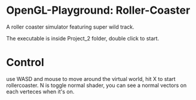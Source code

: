 # OpenGL-Playground: Roller-Coaster
A roller coaster simulator featuring super wild track.

The executable is inside Project_2 folder, double click to start.

# Control
use WASD and mouse to move around the virtual world, hit X to start rollercoaster. N is toggle normal shader, you can see a normal vectors on each verteces when it's on.


